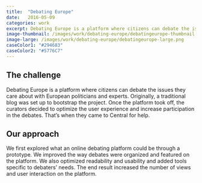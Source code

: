 ```yaml
---
title:  "Debating Europe"
date:   2016-05-09
categories: work
excerpt: Debating Europe is a platform where citizens can debate the issues they care about with European politicians and experts...
image-thumbnail: /images/work/debating-europe/debatingeurope-thumbnail.jpg
image-large: /images/work/debating-europe/debatingeurope-large.png
caseColor1: "#294683"
caseColor2: "#5776C7"
---
```


## The challenge

Debating Europe is a platform where citizens can debate the issues they care about with European politicians and experts. Originally, a traditional blog was set up to bootstrap the project. Once the platform took off, the curators decided to optimize the user experience and increase participation in the  debates. That’s when they came to Central for help.

## Our approach

We first explored what an online debating platform could be through a prototype. We improved the way debates were organized and featured on the platform. We also optimized readability and usability and added tools specific to debaters’ needs. The end result increased the number of views and user interaction on the platform.
